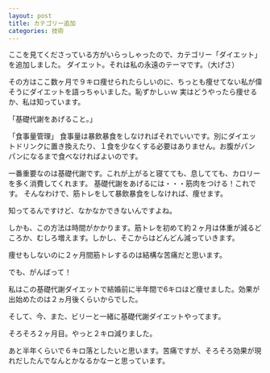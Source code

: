 ```yaml
---
layout: post
title: カテゴリー追加
categories: 技術
---
```


ここを見てくださっている方がいらっしゃったので、カテゴリー「ダイエット」を追加しました。
ダイエット。それは私の永遠のテーマです。（大げさ）

その方はここ数ヶ月で９キロ痩せられたらしいのに、ちっとも痩せてない私が偉そうにダイエットを語っちゃいました。恥ずかしぃｗ
実はどうやったら痩せるか、私は知っています。

「基礎代謝をあげること。」

「食事量管理」
食事量は暴飲暴食をしなければそれでいいです。別にダイエットドリンクに置き換えたり、１食を少なくする必要はありません。お腹がパンパンになるまで食べなければよいのです。

一番重要なのは基礎代謝です。これが上がると寝てても、息してても、カロリーを多く消費してくれます。
基礎代謝をあげるには・・・筋肉をつける！これです。
そんなわけで、筋トレをして暴飲暴食をしなければ、痩せます。

知ってるんですけど、なかなかできないんですよね。

しかも、この方法は時間がかかります。筋トレを初めて約２ヶ月は体重が減るどころか、むしろ増えます。しかし、そこからはどんどん減っていきます。

痩せもしないのに２ヶ月間筋トレするのは結構な苦痛だと思います。

でも、がんばって！

私はこの基礎代謝ダイエットで結婚前に半年間で6キロほど痩せました。効果が出始めたのは２ヵ月後くらいからでした。

そして、今、また、ビリーと一緒に基礎代謝ダイエットやってます。

そろそろ２ヶ月目。やっと２キロ減りました。

あと半年くらいで６キロ落としたいと思います。苦痛ですが、そろそろ効果が現れだしたんでなんとかなるかなーと思っています。

